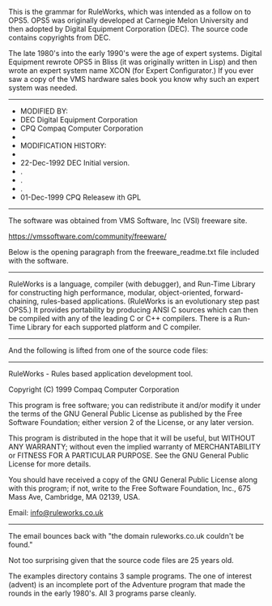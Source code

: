 This is the grammar for RuleWorks, which was intended as a follow on to OPS5. 
OPS5 was originally developed at Carnegie Melon University and then adopted
by Digital Equipment Corporation (DEC). The source code contains copyrights from 
DEC.

The late 1980's into the early 1990's were the age of expert systems. Digital 
Equipment rewrote OPS5 in Bliss (it was originally written in Lisp) and then 
wrote an expert system name XCON (for Expert Configurator.) If you ever saw a 
copy of the VMS hardware sales book you know why such an expert system was needed.


*****************************************************************************
*  MODIFIED BY:
 *	DEC	Digital Equipment Corporation
 *	CPQ	Compaq Computer Corporation
 *
 *  MODIFICATION HISTORY:
 *
 *	22-Dec-1992	DEC	Initial version.
 *	.
 *	.
 *	.
 *	01-Dec-1999	CPQ	Releasew ith GPL
****************************************************************************

The software was obtained from VMS Software, Inc (VSI) freeware site.

https://vmssoftware.com/community/freeware/

Below is the opening paragraph from the freeware_readme.txt file included with
the software.

***************************************************************************
RuleWorks is a language, compiler (with debugger), and Run-Time Library for
constructing high performance, modular, object-oriented, forward-chaining,
rules-based applications.  (RuleWorks is an evolutionary step past OPS5.)
It provides portability by producing ANSI C sources which can then be 
compiled with any of the leading C or C++ compilers. There is a Run-Time 
Library for each supported platform and C compiler.
**************************************************************************

 And the following is lifted from one of the source code files:

**************************************************************************
RuleWorks - Rules based application development tool.

Copyright (C) 1999  Compaq Computer Corporation

This program is free software; you can redistribute it and/or modify it 
under the terms of the GNU General Public License as published by the 
Free Software Foundation; either version 2 of the License, or any later 
version. 

This program is distributed in the hope that it will be useful, but 
WITHOUT ANY WARRANTY; without even the implied warranty of 
MERCHANTABILITY or FITNESS FOR A PARTICULAR PURPOSE. See the GNU General 
Public License for more details. 

You should have received a copy of the GNU General Public License along 
with this program; if not, write to the Free Software Foundation, 
Inc., 675 Mass Ave, Cambridge, MA 02139, USA.

Email: info@ruleworks.co.uk
**************************************************************************

The email bounces back with "the domain ruleworks.co.uk couldn't be found."

Not too surprising given that the source code files are 25 years old.

The examples directory contains 3 sample programs. The one of interest (advent) is
an incomplete port of the Adventure program that made the rounds in the early 
1980's. All 3 programs parse cleanly.
